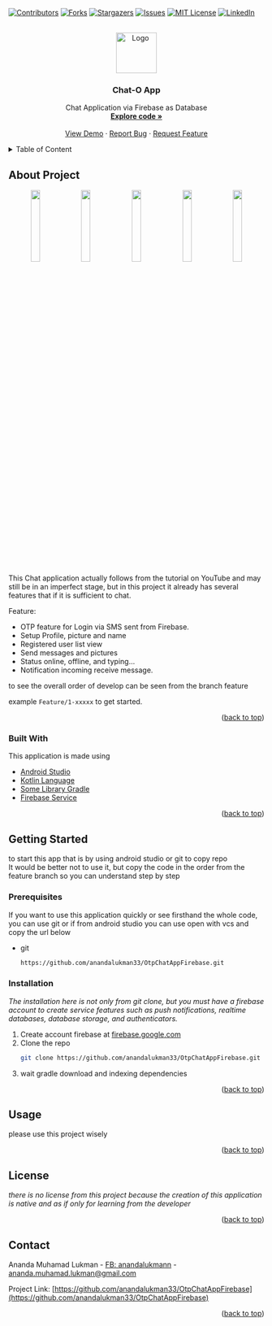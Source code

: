 <div id="top"></div>
<!--
*** Thanks for checking out the Best-README-Template. If you have a suggestion
*** that would make this better, please fork the repo and create a pull request
*** or simply open an issue with the tag "enhancement".
*** Don't forget to give the project a star!
*** Thanks again! Now go create something AMAZING! :D
-->



<!-- PROJECT SHIELDS -->
<!--
*** I'm using markdown "reference style" links for readability.
*** Reference links are enclosed in brackets [ ] instead of parentheses ( ).
*** See the bottom of this document for the declaration of the reference variables
*** for contributors-url, forks-url, etc. This is an optional, concise syntax you may use.
*** https://www.markdownguide.org/basic-syntax/#reference-style-links
-->
[![Contributors][contributors-shield]][contributors-url]
[![Forks][forks-shield]][forks-url]
[![Stargazers][stars-shield]][stars-url]
[![Issues][issues-shield]][issues-url]
[![MIT License][license-shield]][license-url]
[![LinkedIn][linkedin-shield]][linkedin-url]



<!-- PROJECT LOGO -->
<br />
<div align="center">
  <a href="https://raw.githubusercontent.com/anandalukman33/OtpChatAppFirebase/master/app/src/main/res/mipmap-xhdpi/ic_chato.png">
    <img src="https://raw.githubusercontent.com/anandalukman33/OtpChatAppFirebase/master/app/src/main/res/mipmap-xhdpi/ic_chato.png" alt="Logo" width="80" height="80">
  </a>

  <h3 align="center">Chat-O App</h3>

  <p align="center">
    Chat Application via Firebase as Database
    <br />
    <a href="https://github.com/anandalukman33/OtpChatAppFirebase/commits/master"><strong>Explore code »</strong></a>
    <br />
    <br />
    <a href="#">View Demo</a>
    ·
    <a href="https://github.com/anandalukman33/OtpChatAppFirebase/issues">Report Bug</a>
    ·
    <a href="https://github.com/anandalukman33/OtpChatAppFirebase/issues">Request Feature</a>
  </p>
</div>



<!-- TABLE OF CONTENTS -->
<details>
  <summary>Table of Content</summary>
  <ol>
    <li>
      <a href="#about-the-project">About Project</a>
      <ul>
        <li><a href="#built-with">Build with</a></li>
      </ul>
    </li>
    <li>
      <a href="#getting-started">Getting started</a>
      <ul>
        <li><a href="#prerequisites">Requirement</a></li>
        <li><a href="#installation">Installation</a></li>
      </ul>
    </li>
    <li><a href="#usage">Usage</a></li>
    <li><a href="#license">License</a></li>
    <li><a href="#contact">Contact</a></li>
  </ol>
</details>



<!-- ABOUT THE PROJECT -->
## About Project
<div align="center">
  <img src="https://github.com/anandalukman33/OtpChatAppFirebase/blob/readme/s1.png" width="19%"></img> 
  <img src="https://github.com/anandalukman33/OtpChatAppFirebase/blob/readme/s2.png" width="19%"></img> 
  <img src="https://github.com/anandalukman33/OtpChatAppFirebase/blob/readme/s3.png" width="19%"></img> 
  <img src="https://github.com/anandalukman33/OtpChatAppFirebase/blob/readme/s4.png" width="19%"></img> 
  <img src="https://github.com/anandalukman33/OtpChatAppFirebase/blob/readme/s5.png" width="19%"></img> 
</div>

This Chat application actually follows from the tutorial on YouTube and may still be in an imperfect stage, but in this project it already has several features that if it is sufficient to chat.

Feature:
* OTP feature for Login via SMS sent from Firebase.
* Setup Profile, picture and name
* Registered user list view
* Send messages and pictures
* Status online, offline, and typing...
* Notification incoming receive message.


to see the overall order of develop can be seen from the branch feature

example `Feature/1-xxxxx` to get started.

<p align="right">(<a href="#top">back to top</a>)</p>



### Built With

This application is made using

* [Android Studio](https://developer.android.com/studio)
* [Kotlin Language](https://kotlinlang.org/)
* [Some Library Gradle](https://github.com/anandalukman33/OtpChatAppFirebase/blob/master/app/build.gradle)
* [Firebase Service](https://firebase.google.com/)

<p align="right">(<a href="#top">back to top</a>)</p>



<!-- GETTING STARTED -->
## Getting Started

to start this app that is by using android studio or git to copy repo <br>
It would be better not to use it, but copy the code in the order from the feature branch so you can understand step by step

### Prerequisites

If you want to use this application quickly or see firsthand the whole code, you can use git or if from android studio you can use open with vcs and copy the url below

* git
  ```sh
  https://github.com/anandalukman33/OtpChatAppFirebase.git
  ```

### Installation

_The installation here is not only from git clone, but you must have a firebase account to create service features such as push notifications, realtime databases, database storage, and authenticators._

1. Create account firebase at [firebase.google.com](https://firebase.google.com/)
2. Clone the repo
   ```sh
   git clone https://github.com/anandalukman33/OtpChatAppFirebase.git
   ```
3. wait gradle download and indexing dependencies

<p align="right">(<a href="#top">back to top</a>)</p>



<!-- USAGE EXAMPLES -->
## Usage

please use this project wisely

<p align="right">(<a href="#top">back to top</a>)</p>



<!-- LICENSE -->
## License

_there is no license from this project because the creation of this application is native and as if only for learning from the developer_

<p align="right">(<a href="#top">back to top</a>)</p>



<!-- CONTACT -->
## Contact

Ananda Muhamad Lukman - [FB: anandalukmann](https://www.facebook.com/anandalukmann) - ananda.muhamad.lukman@gmail.com

Project Link: [https://github.com/anandalukman33/OtpChatAppFirebase](https://github.com/anandalukman33/OtpChatAppFirebase)

<p align="right">(<a href="#top">back to top</a>)</p>



<!-- MARKDOWN LINKS & IMAGES -->
<!-- https://www.markdownguide.org/basic-syntax/#reference-style-links -->
[contributors-shield]: https://img.shields.io/github/contributors/anandalukman33/OtpChatAppFirebase.svg?style=for-the-badge
[contributors-url]: https://github.com/anandalukman33/OtpChatAppFirebase/graphs/contributors
[forks-shield]: https://img.shields.io/github/forks/anandalukman33/OtpChatAppFirebase.svg?style=for-the-badge
[forks-url]: https://github.com/anandalukman33/OtpChatAppFirebase/network/members
[stars-shield]: https://img.shields.io/github/stars/anandalukman33/OtpChatAppFirebase.svg?style=for-the-badge
[stars-url]: https://github.com/anandalukman33/OtpChatAppFirebase/stargazers
[issues-shield]: https://img.shields.io/github/issues/anandalukman33/OtpChatAppFirebase.svg?style=for-the-badge
[issues-url]: https://github.com/anandalukman33/OtpChatAppFirebase/issues
[license-shield]: https://img.shields.io/github/license/anandalukman33/OtpChatAppFirebase.svg?style=for-the-badge
[license-url]: https://github.com/anandalukman33/OtpChatAppFirebase/blob/master/LICENSE.txt
[linkedin-shield]: https://img.shields.io/badge/-LinkedIn-black.svg?style=for-the-badge&logo=linkedin&colorB=555
[linkedin-url]: https://www.linkedin.com/in/ananda-muhamad-lukman
